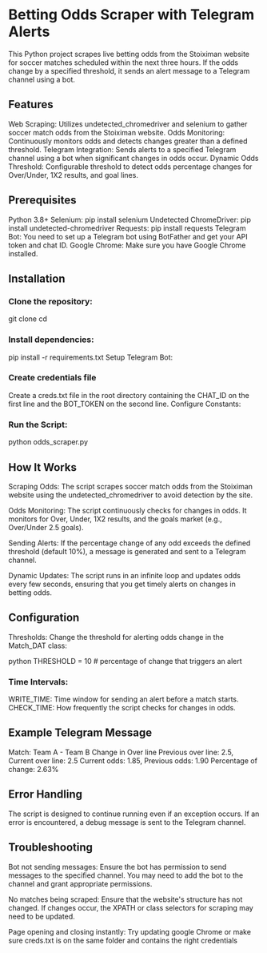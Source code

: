 # Betting Odds Scraper with Telegram Alerts

This Python project scrapes live betting odds from the Stoiximan website for soccer matches scheduled within the next three hours. If the odds change by a specified threshold, it sends an alert message to a Telegram channel using a bot.

## Features
Web Scraping: Utilizes undetected_chromedriver and selenium to gather soccer match odds from the Stoiximan website.
Odds Monitoring: Continuously monitors odds and detects changes greater than a defined threshold.
Telegram Integration: Sends alerts to a specified Telegram channel using a bot when significant changes in odds occur.
Dynamic Odds Threshold: Configurable threshold to detect odds percentage changes for Over/Under, 1X2 results, and goal lines.

## Prerequisites

Python 3.8+
Selenium: pip install selenium
Undetected ChromeDriver: pip install undetected-chromedriver
Requests: pip install requests
Telegram Bot: You need to set up a Telegram bot using BotFather and get your API token and chat ID.
Google Chrome: Make sure you have Google Chrome installed.

## Installation

### Clone the repository:

git clone <repository-url>
cd <project-directory>

### Install dependencies:

pip install -r requirements.txt
Setup Telegram Bot:

### Create credentials file

Create a creds.txt file in the root directory containing the CHAT_ID on the first line and the BOT_TOKEN on the second line.
Configure Constants:

### Run the Script:

python odds_scraper.py

## How It Works

Scraping Odds: The script scrapes soccer match odds from the Stoiximan website using the undetected_chromedriver to avoid detection by the site.

Odds Monitoring: The script continuously checks for changes in odds. It monitors for Over, Under, 1X2 results, and the goals market (e.g., Over/Under 2.5 goals).

Sending Alerts: If the percentage change of any odd exceeds the defined threshold (default 10%), a message is generated and sent to a Telegram channel.

Dynamic Updates: The script runs in an infinite loop and updates odds every few seconds, ensuring that you get timely alerts on changes in betting odds.

## Configuration
Thresholds: Change the threshold for alerting odds change in the Match_DAT class:

python
THRESHOLD = 10  # percentage of change that triggers an alert

### Time Intervals:

WRITE_TIME: Time window for sending an alert before a match starts.
CHECK_TIME: How frequently the script checks for changes in odds.

## Example Telegram Message

Match: Team A - Team B
Change in Over line
Previous over line: 2.5, Current over line: 2.5
Current odds: 1.85, Previous odds: 1.90
Percentage of change: 2.63%

## Error Handling
The script is designed to continue running even if an exception occurs. If an error is encountered, a debug message is sent to the Telegram channel.

## Troubleshooting

Bot not sending messages: Ensure the bot has permission to send messages to the specified channel. You may need to add the bot to the channel and grant appropriate permissions.

No matches being scraped: Ensure that the website's structure has not changed. If changes occur, the XPATH or class selectors for scraping may need to be updated.

Page opening and closing instantly: Try updating google Chrome or make sure creds.txt is on the same folder and contains the right credentials
